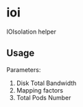 # ioi
IOIsolation helper

## Usage
Parameters:
1. Disk Total Bandwidth
2. Mapping factors
3. Total Pods Number